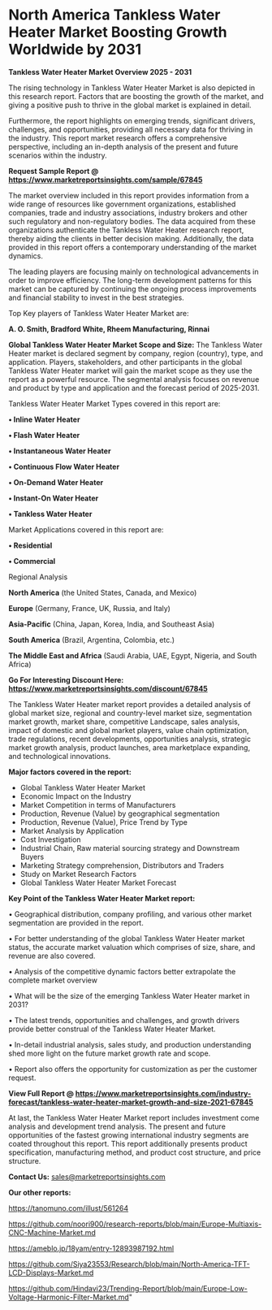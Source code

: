# North America Tankless Water Heater Market Boosting Growth Worldwide by 2031

<Strong> Tankless Water Heater Market Overview 2025 - 2031</strong>

The rising technology in Tankless Water Heater Market is also depicted in this research report. Factors that are boosting the growth of the market, and giving a positive push to thrive in the global market is explained in detail.

Furthermore, the report highlights on emerging trends, significant drivers, challenges, and opportunities, providing all necessary data for thriving in the industry. This report market research offers a comprehensive perspective, including an in-depth analysis of the present and future scenarios within the industry.

<strong>Request Sample Report @ <a href=https://www.marketreportsinsights.com/sample/67845>https://www.marketreportsinsights.com/sample/67845</a></strong>

The market overview included in this report provides information from a wide range of resources like government organizations, established companies, trade and industry associations, industry brokers and other such regulatory and non-regulatory bodies. The data acquired from these organizations authenticate the Tankless Water Heater research report, thereby aiding the clients in better decision making. Additionally, the data provided in this report offers a contemporary understanding of the market dynamics.

The leading players are focusing mainly on technological advancements in order to improve efficiency. The long-term development patterns for this market can be captured by continuing the ongoing process improvements and financial stability to invest in the best strategies.

Top Key players of Tankless Water Heater Market are:

<strong>A. O. Smith, Bradford White, Rheem Manufacturing, Rinnai</strong>

<strong><b>Global Tankless Water Heater Market Scope and Size:</b></strong>
The Tankless Water Heater market is declared segment by company, region (country), type, and application. Players, stakeholders, and other participants in the global Tankless Water Heater market will gain the market scope as they use the report as a powerful resource. The segmental analysis focuses on revenue and product by type and application and the forecast period of 2025-2031.

Tankless Water Heater Market Types covered in this report are:

<strong>• Inline Water Heater

• Flash Water Heater

• Instantaneous Water Heater

• Continuous Flow Water Heater

• On-Demand Water Heater

• Instant-On Water Heater

• Tankless Water Heater</strong>

Market Applications covered in this report are:

<strong>• Residential

• Commercial</strong> 

Regional Analysis

<strong>North America</strong> (the United States, Canada, and Mexico)

<strong>Europe</strong> (Germany, France, UK, Russia, and Italy)

<strong>Asia-Pacific</strong> (China, Japan, Korea, India, and Southeast Asia)

<strong>South America</strong> (Brazil, Argentina, Colombia, etc.)

<strong>The Middle East and Africa</strong> (Saudi Arabia, UAE, Egypt, Nigeria, and South Africa)

<strong>Go For Interesting Discount Here: <a href=https://www.marketreportsinsights.com/discount/67845>https://www.marketreportsinsights.com/discount/67845</a></strong>

The Tankless Water Heater market report provides a detailed analysis of global market size, regional and country-level market size, segmentation market growth, market share, competitive Landscape, sales analysis, impact of domestic and global market players, value chain optimization, trade regulations, recent developments, opportunities analysis, strategic market growth analysis, product launches, area marketplace expanding, and technological innovations.

<strong><b>Major factors covered in the report:</b></strong>
<ul>
  <li>Global Tankless Water Heater Market </li>
  <li>Economic Impact on the Industry</li>
  <li>Market Competition in terms of Manufacturers</li>
  <li>Production, Revenue (Value) by geographical segmentation</li>
  <li>Production, Revenue (Value), Price Trend by Type</li>
  <li>Market Analysis by Application</li>
  <li>Cost Investigation</li>
  <li>Industrial Chain, Raw material sourcing strategy and Downstream Buyers</li>
  <li>Marketing Strategy comprehension, Distributors and Traders</li>
  <li>Study on Market Research Factors</li>
  <li>Global Tankless Water Heater Market Forecast</li>
</ul>

<strong><b>Key Point of the Tankless Water Heater Market report:</b></strong>

• Geographical distribution, company profiling, and various other market segmentation are provided in the report.

• For better understanding of the global Tankless Water Heater market status, the accurate market valuation which comprises of size, share, and revenue are also covered.

• Analysis of the competitive dynamic factors better extrapolate the complete market overview

• What will be the size of the emerging Tankless Water Heater market in 2031?

• The latest trends, opportunities and challenges, and growth drivers provide better construal of the Tankless Water Heater Market.

• In-detail industrial analysis, sales study, and production understanding shed more light on the future market growth rate and scope.

• Report also offers the opportunity for customization as per the customer request.

<strong><b>View Full Report @ <a href=https://www.marketreportsinsights.com/industry-forecast/tankless-water-heater-market-growth-and-size-2021-67845>https://www.marketreportsinsights.com/industry-forecast/tankless-water-heater-market-growth-and-size-2021-67845</a></b></strong>


At last, the Tankless Water Heater Market report includes investment come analysis and development trend analysis. The present and future opportunities of the fastest growing international industry segments are coated throughout this report. This report additionally presents product specification, manufacturing method, and product cost structure, and price structure.

<strong>Contact Us:</strong>
sales@marketreportsinsights.com

<strong>Our other reports:</strong>

<a href=https://tanomuno.com/illust/561264>https://tanomuno.com/illust/561264</a>

<a href=https://github.com/noori900/research-reports/blob/main/Europe-Multiaxis-CNC-Machine-Market.md>https://github.com/noori900/research-reports/blob/main/Europe-Multiaxis-CNC-Machine-Market.md</a>

<a href=https://ameblo.jp/18yam/entry-12893987192.html>https://ameblo.jp/18yam/entry-12893987192.html</a>

<a href=https://github.com/Siya23553/Research/blob/main/North-America-TFT-LCD-Displays-Market.md>https://github.com/Siya23553/Research/blob/main/North-America-TFT-LCD-Displays-Market.md</a>

<a href=https://github.com/Hindavi23/Trending-Report/blob/main/Europe-Low-Voltage-Harmonic-Filter-Market.md>https://github.com/Hindavi23/Trending-Report/blob/main/Europe-Low-Voltage-Harmonic-Filter-Market.md</a>"
